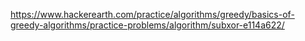 https://www.hackerearth.com/practice/algorithms/greedy/basics-of-greedy-algorithms/practice-problems/algorithm/subxor-e114a622/
